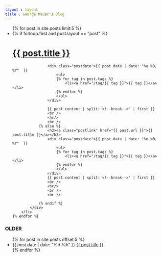 ```yaml
---
layout : layout
title : George Mauer's Blog
---
```


<ul class="posts">
    {% for post in site.posts  limit:5 %}
        <li class="{{post.title | slugify}}">
            <div class="idea">
                {% if forloop.first and post.layout == "post" %}
                    <h1><a href="{{ post.url }}">{{ post.title }}</a></h1>

                    <div class="postdate">{{ post.date | date: "%e %B, %Y"  }}
                        <ul>
                        {% for tag in post.tags %}
                            <li><a href="/tag/{{ tag }}">{{ tag }}</a></li>
                        {% endfor %}
                        </ul>
                    </div>

                    {{ post.content | split:'<!--break-->' | first }}
                    <br />
                    <hr/>
                    <br />
                {% else %}
                    <h2><a class="postlink" href="{{ post.url }}">{{ post.title }}</a></h2>
                    <div class="postdate">{{ post.date | date: "%e %B, %Y"  }}
                        <ul>
                        {% for tag in post.tags %}
                            <li><a href="/tag/{{ tag }}">{{ tag }}</a></li>
                        {% endfor %}
                        </ul>
                    </div>
                    {{ post.content | split:'<!--break-->' | first }}
                    <br />
                    <hr/>
                    <br />
                    <br />

                {% endif %}
            </div>
        </li>
    {% endfor %}
</ul>

<h3>OLDER</h3>
<ul class="postArchive">
{% for post in site.posts offset:5 %}
    <li>
        <span class="olderpostdate"> {{ post.date | date: "%d %b"  }} </span> <a class="postlink" href="{{ post.id }}">{{ post.title }}</a>
    </li>
{% endfor %}
</ul>

<script type="text/javascript">
//<![CDATA[
(function() {
    var links = document.getElementsByTagName('a');
    var query = '?';
    for(var i = 0; i < links.length; i++) {
    if(links[i].href.indexOf('#disqus_thread') >= 0) {
        query += 'url' + i + '=' + encodeURIComponent(links[i].href) + '&';
    }
    }
    document.write('<script charset="utf-8" type="text/javascript" src="http://disqus.com/forums/DISQUS_NAME/get_num_replies.js' + query + '"></' + 'script>');
})();
//]]>
</script>
